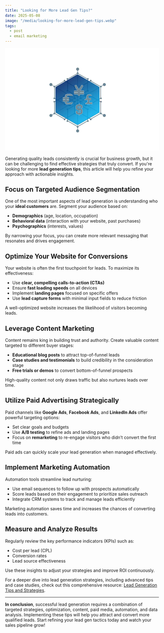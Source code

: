 ```yaml
---
title: "Looking for More Lead Gen Tips?"
date: 2025-05-08
image: "/media/looking-for-more-lead-gen-tips.webp"
tags:
  - post
  - email marketing
---
```


![Looking for More Lead Gen Tips?](/media/looking-for-more-lead-gen-tips.webp)

Generating quality leads consistently is crucial for business growth, but it can be challenging to find effective strategies that truly convert. If you're looking for more **lead generation tips**, this article will help you refine your approach with actionable insights.

## Focus on Targeted Audience Segmentation

One of the most important aspects of lead generation is understanding who your **ideal customers** are. Segment your audience based on:

- **Demographics** (age, location, occupation)
- **Behavioral data** (interaction with your website, past purchases)
- **Psychographics** (interests, values)

By narrowing your focus, you can create more relevant messaging that resonates and drives engagement.

## Optimize Your Website for Conversions

Your website is often the first touchpoint for leads. To maximize its effectiveness:

- Use **clear, compelling calls-to-action (CTAs)**
- Ensure **fast loading speeds** on all devices
- Implement **landing pages** focused on specific offers
- Use **lead capture forms** with minimal input fields to reduce friction

A well-optimized website increases the likelihood of visitors becoming leads.

## Leverage Content Marketing

Content remains king in building trust and authority. Create valuable content targeted to different buyer stages:

- **Educational blog posts** to attract top-of-funnel leads
- **Case studies and testimonials** to build credibility in the consideration stage
- **Free trials or demos** to convert bottom-of-funnel prospects

High-quality content not only draws traffic but also nurtures leads over time.

## Utilize Paid Advertising Strategically

Paid channels like **Google Ads**, **Facebook Ads**, and **LinkedIn Ads** offer powerful targeting options:

- Set clear goals and budgets
- Use **A/B testing** to refine ads and landing pages
- Focus on **remarketing** to re-engage visitors who didn’t convert the first time

Paid ads can quickly scale your lead generation when managed effectively.

## Implement Marketing Automation

Automation tools streamline lead nurturing:

- Use email sequences to follow up with prospects automatically
- Score leads based on their engagement to prioritize sales outreach
- Integrate CRM systems to track and manage leads efficiently

Marketing automation saves time and increases the chances of converting leads into customers.

## Measure and Analyze Results

Regularly review the key performance indicators (KPIs) such as:

- Cost per lead (CPL)
- Conversion rates
- Lead source effectiveness

Use these insights to adjust your strategies and improve ROI continuously.

For a deeper dive into lead generation strategies, including advanced tips and case studies, check out this comprehensive resource: [Lead Generation Tips and Strategies](https://leadcraftr.com/posts/lead-generation/).

---

**In conclusion**, successful lead generation requires a combination of targeted strategies, optimization, content, paid media, automation, and data analysis. Implementing these tips will help you attract and convert more qualified leads. Start refining your lead gen tactics today and watch your sales pipeline grow!
